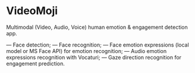 # VideoMoji

Multimodal (Video, Audio, Voice) human emotion & engagement detection app.

— Face detection;
— Face recognition;
— Face emotion expressions (local model or MS Face API) for emotion recognition;
— Audio emotion expressions recognition with Vocaturi;
— Gaze direction recognition for engagement prediction.
